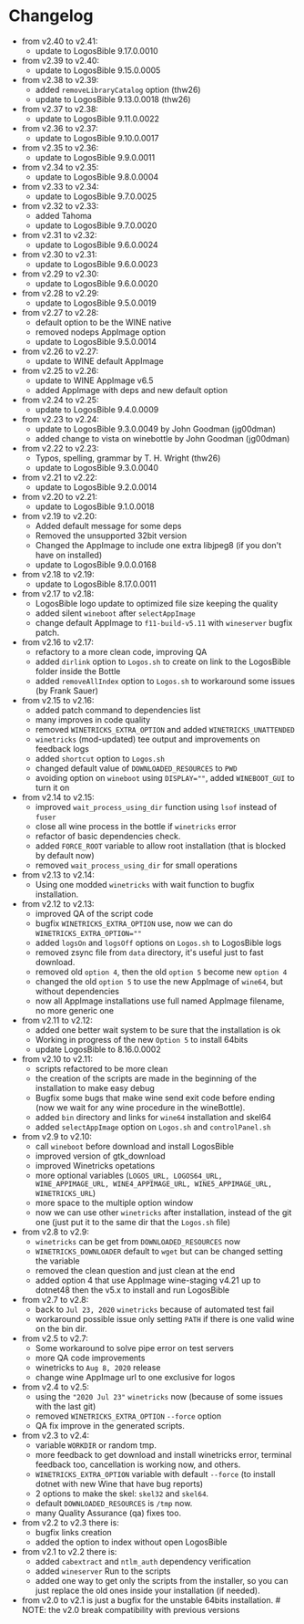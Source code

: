 # Changelog

* from v2.40 to v2.41:
  - update to LogosBible 9.17.0.0010
* from v2.39 to v2.40:
  - update to LogosBible 9.15.0.0005
* from v2.38 to v2.39:
  - added `removeLibraryCatalog` option (thw26)
  - update to LogosBible 9.13.0.0018 (thw26)
* from v2.37 to v2.38:
  - update to LogosBible 9.11.0.0022
* from v2.36 to v2.37:
  - update to LogosBible 9.10.0.0017
* from v2.35 to v2.36:
  - update to LogosBible 9.9.0.0011
* from v2.34 to v2.35:
  - update to LogosBible 9.8.0.0004
* from v2.33 to v2.34:
  - update to LogosBible 9.7.0.0025
* from v2.32 to v2.33:
  - added Tahoma
  - update to LogosBible 9.7.0.0020
* from v2.31 to v2.32:
  - update to LogosBible 9.6.0.0024
* from v2.30 to v2.31:
  - update to LogosBible 9.6.0.0023
* from v2.29 to v2.30:
  - update to LogosBible 9.6.0.0020
* from v2.28 to v2.29:
  - update to LogosBible 9.5.0.0019
* from v2.27 to v2.28:
  - default option to be the WINE native
  - removed nodeps AppImage option
  - update to LogosBible 9.5.0.0014
* from v2.26 to v2.27:
  - update to WINE default AppImage
* from v2.25 to v2.26:
  - update to WINE AppImage v6.5
  - added AppImage with deps and new default option
* from v2.24 to v2.25:
  - update to LogosBible 9.4.0.0009
* from v2.23 to v2.24:
  - update to LogosBible 9.3.0.0049 by John Goodman (jg00dman)
  - added change to vista on winebottle by John Goodman (jg00dman)
* from v2.22 to v2.23:
  - Typos, spelling, grammar by T. H. Wright (thw26)
  - update to LogosBible 9.3.0.0040
* from v2.21 to v2.22:
  - update to LogosBible 9.2.0.0014
* from v2.20 to v2.21:
  - update to LogosBible 9.1.0.0018
* from v2.19 to v2.20:
  - Added default message for some deps
  - Removed the unsupported 32bit version
  - Changed the AppImage to include one extra libjpeg8 (if you don't have on installed)
  - update to LogosBible 9.0.0.0168
* from v2.18 to v2.19:
  - update to LogosBible 8.17.0.0011
* from v2.17 to v2.18:
  - LogosBible logo update to optimized file size keeping the quality
  - added silent `wineboot` after `selectAppImage`
  - change default AppImage to `f11-build-v5.11` with `wineserver` bugfix patch.
* from v2.16 to v2.17:
  - refactory to a more clean code, improving QA
  - added `dirlink` option to `Logos.sh` to create on link to the LogosBible folder inside the Bottle
  - added `removeAllIndex` option to `Logos.sh` to workaround some issues (by Frank Sauer)
* from v2.15 to v2.16:
  - added patch command to dependencies list
  - many improves in code quality
  - removed `WINETRICKS_EXTRA_OPTION` and added `WINETRICKS_UNATTENDED`
  - `winetricks` (mod-updated) tee output and improvements on feedback logs
  - added `shortcut` option to `Logos.sh`
  - changed default value of `DOWNLOADED_RESOURCES` to `PWD`
  - avoiding option on `wineboot` using `DISPLAY=""`, added `WINEBOOT_GUI` to turn it on
* from v2.14 to v2.15:
  - improved `wait_process_using_dir` function using `lsof` instead of `fuser`
  - close all wine process in the bottle if `winetricks` error
  - refactor of basic dependencies check.
  - added `FORCE_ROOT` variable to allow root installation (that is blocked by default now)
  - removed `wait_process_using_dir` for small operations
* from v2.13 to v2.14:
  - Using one modded `winetricks` with wait function to bugfix installation.
* from v2.12 to v2.13:
  - improved QA of the script code
  - bugfix `WINETRICKS_EXTRA_OPTION` use, now we can do `WINETRICKS_EXTRA_OPTION=""`
  - added `logsOn` and `logsOff` options on `Logos.sh` to LogosBible logs
  - removed zsync file from `data` directory, it's useful just to fast download.
  - removed old `option 4`, then the old `option 5` become new `option 4`
  - changed the old `option 5` to use the new AppImage of `wine64`, but without dependencies
  - now all AppImage installations use full named AppImage filename, no more generic one
* from v2.11 to v2.12:
  - added one better wait system to be sure that the installation is ok
  - Working in progress of the new `Option 5` to install 64bits
  - update LogosBible to 8.16.0.0002
* from v2.10 to v2.11:
  - scripts refactored to be more clean
  - the creation of the scripts are made in the beginning of the installation to make easy debug
  - Bugfix some bugs that make wine send exit code before ending (now we wait for any wine procedure in the wineBottle).
  - added `bin` directory and links for `wine64` installation and skel64
  - added `selectAppImage` option on `Logos.sh` and `controlPanel.sh`
* from v2.9 to v2.10:
  - call `wineboot` before download and install LogosBible
  - improved version of gtk_download
  - improved Winetricks opetations
  - more optional variables (`LOGOS_URL, LOGOS64_URL, WINE_APPIMAGE_URL, WINE4_APPIMAGE_URL, WINE5_APPIMAGE_URL, WINETRICKS_URL`)
  - more space to the multiple option window
  - now we can use other `winetricks` after installation, instead of the git one (just put it to the same dir that the `Logos.sh` file)
* from v2.8 to v2.9:
  - `winetricks` can be get from `DOWNLOADED_RESOURCES` now
  - `WINETRICKS_DOWNLOADER` default to `wget` but can be changed setting the variable
  - removed the clean question and just clean at the end
  - added option 4 that use AppImage wine-staging v4.21 up to dotnet48 then the v5.x to install and run LogosBible
* from v2.7 to v2.8:
  - back to `Jul 23, 2020` `winetricks` because of automated test fail
  - workaround possible issue only setting `PATH` if there is one valid wine on the bin dir.
* from v2.5 to v2.7:
  - Some workaround to solve pipe error on test servers
  - more QA code improvements
  - winetricks to `Aug 8, 2020` release
  - change wine AppImage url to one exclusive for logos
* from v2.4 to v2.5:
  - using the `"2020 Jul 23"` `winetricks` now (because of some issues with the last git)
  - removed `WINETRICKS_EXTRA_OPTION` `--force` option
  - QA fix improve in the generated scripts.
* from v2.3 to v2.4:
  - variable `WORKDIR` or random tmp.
  - more feedback to get download and install winetricks error, terminal feedback too, cancellation is working now, and others.
  - `WINETRICKS_EXTRA_OPTION` variable with default `--force` (to install dotnet with new Wine that have bug reports)
  - 2 options to make the skel: `skel32` and `skel64`.
  - default `DOWNLOADED_RESOURCES` is `/tmp` now.
  - many Quality Assurance (qa) fixes too.
* from v2.2 to v2.3 there is:
  - bugfix links creation
  - added the option to index without open LogosBible
* from v2.1 to v2.2 there is:
  - added `cabextract` and `ntlm_auth` dependency verification
  - added `wineserver` Run to the scripts
  - added one way to get only the scripts from the installer, so you can just replace the old ones inside your installation (if needed).
* from v2.0 to v2.1 is just a bugfix for the unstable 64bits installation. # NOTE: the v2.0 break compatibility with previous versions
